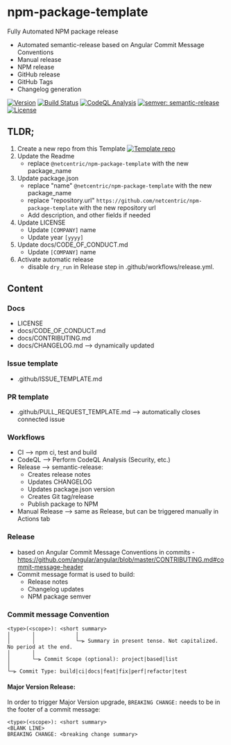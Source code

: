 # npm-package-template

Fully Automated NPM package release
- Automated semantic-release based on Angular Commit Message Conventions
- Manual release
- NPM release
- GitHub release
- GitHub Tags
- Changelog generation

[![Version](https://img.shields.io/npm/v/@netcentric/npm-package-template.svg)](https://npmjs.org/package/@netcentric/npm-package-template)
[![Build Status](https://github.com/netcentric/npm-package-template/workflows/CI/badge.svg?branch=main)](https://github.com/netcentric/npm-package-template/actions)
[![CodeQL Analysis](https://github.com/netcentric/npm-package-template/workflows/CodeQL/badge.svg?branch=main)](https://github.com/netcentric/npm-package-template/actions)
[![semver: semantic-release](https://img.shields.io/badge/semver-semantic--release-blue.svg)](https://github.com/semantic-release/semantic-release)
[![License](https://img.shields.io/badge/License-Apache%202.0-blue.svg)](https://opensource.org/licenses/Apache-2.0)

## TLDR;

1. Create a new repo from this Template
   [![Template repo](https://docs.github.com/assets/images/help/repository/use-this-template-button.png)](https://docs.github.com/en/github/creating-cloning-and-archiving-repositories/creating-a-repository-from-a-template)
2. Update the Readme
    - replace `@netcentric/npm-package-template`  with the new package_name
3. Update package.json
    - replace "name" `@netcentric/npm-package-template`  with the new package_name
    - replace "repository.url" `https://github.com/netcentric/npm-package-template`  with the new repository url
    - Add description, and other fields if needed
4. Update LICENSE
    - Update `[COMPANY]` name
    - Update year `[yyyy]`
5. Update docs/CODE_OF_CONDUCT.md
    - Update `[COMPANY]` name
6. Activate automatic release
    - disable `dry_run` in Release step in .github/workflows/release.yml.

## Content

### Docs
  - LICENSE
  - docs/CODE_OF_CONDUCT.md
  - docs/CONTRIBUTING.md
  - docs/CHANGELOG.md --> dynamically updated

### Issue template
  - .github/ISSUE_TEMPLATE.md

### PR template
  - .github/PULL_REQUEST_TEMPLATE.md --> automatically closes connected issue

### Workflows
  - CI --> npm ci, test and build
  - CodeQL --> Perform CodeQL Analysis (Security, etc.)
  - Release --> semantic-release:
    * Creates release notes
    * Updates CHANGELOG
    * Updates package.json version
    * Creates Git tag/release
    * Publish package to NPM
  - Manual Release --> same as Release, but can be triggered manually in Actions tab

### Release
  - based on Angular Commit Message Conventions in commits -
    https://github.com/angular/angular/blob/master/CONTRIBUTING.md#commit-message-header
  - Commit message format is used to build:
    * Release notes
    * Changelog updates
    * NPM package semver

### Commit message Convention

```
<type>(<scope>): <short summary>
│       │             │
│       │             └─⫸ Summary in present tense. Not capitalized. No period at the end.
│       │
│       └─⫸ Commit Scope (optional): project|based|list
│
└─⫸ Commit Type: build|ci|docs|feat|fix|perf|refactor|test
```


#### Major Version Release:

In order to trigger Major Version upgrade, `BREAKING CHANGE:` needs to be in the footer of a commit message:

```
<type>(<scope>): <short summary>
<BLANK LINE>
BREAKING CHANGE: <breaking change summary>
```
